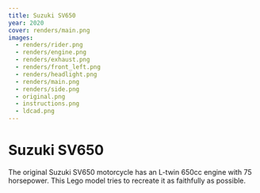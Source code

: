 ```yaml
---
title: Suzuki SV650
year: 2020
cover: renders/main.png
images:
  - renders/rider.png
  - renders/engine.png
  - renders/exhaust.png
  - renders/front_left.png
  - renders/headlight.png
  - renders/main.png
  - renders/side.png
  - original.png
  - instructions.png
  - ldcad.png
---
```


# Suzuki SV650

The original Suzuki SV650 motorcycle has an L-twin 650cc engine with
75 horsepower. This Lego model tries to recreate it as faithfully as
possible.
